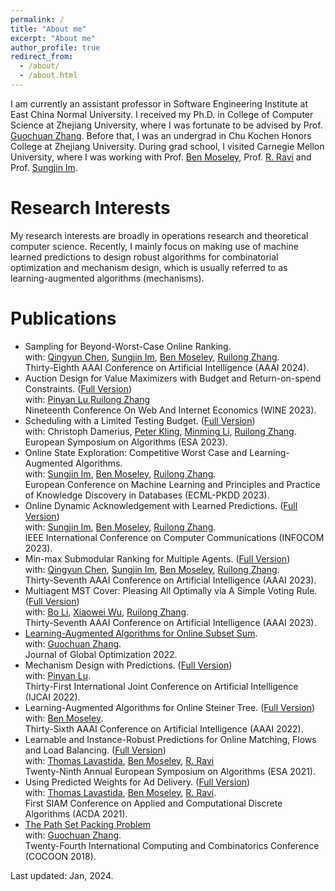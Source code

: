 ```yaml
---
permalink: /
title: "About me"
excerpt: "About me"
author_profile: true
redirect_from: 
  - /about/
  - /about.html
---
```


I am currently an assistant professor in Software Engineering Institute at East China Normal University. 
I received my Ph.D. in College of Computer Science at Zhejiang University, where I was fortunate to be advised by Prof. [Guochuan Zhang](https://person.zju.edu.cn/0096209). Before that, I was an undergrad in Chu Kochen Honors College at Zhejiang University.
During grad school, I visited Carnegie Mellon University, where I was working with Prof. [Ben Moseley](https://www.andrew.cmu.edu/user/moseleyb/), Prof. [R. Ravi](https://www.contrib.andrew.cmu.edu/~ravi/) and Prof. [Sungjin Im](https://faculty.ucmerced.edu/sim3/). 




Research Interests
======

My research interests are broadly in operations research and theoretical computer science. Recently, I mainly focus on making use of machine learned predictions to design robust algorithms for combinatorial optimization and mechanism design, which is usually referred to as learning-augmented algorithms (mechanisms). 

Publications
======

* Sampling for Beyond-Worst-Case Online Ranking.<br />
with: [Qingyun Chen](https://qychen44.github.io/), [Sungjin Im](https://faculty.ucmerced.edu/sim3/), [Ben Moseley](https://www.andrew.cmu.edu/user/moseleyb/), [Ruilong Zhang](https://ruilong-zhang.github.io/). <br />
  Thirty-Eighth AAAI Conference on Artificial Intelligence (AAAI 2024).
* Auction Design for Value Maximizers with Budget and Return-on-spend Constraints. ([Full Version](https://arxiv.org/abs/2307.04302)) <br />
  with: [Pinyan Lu](https://sime.sufe.edu.cn/5b/85/c10575a154501/page.htm),[Ruilong Zhang](https://ruilong-zhang.github.io/) <br />
  Nineteenth Conference On Web And Internet Economics  (WINE 2023). 
* Scheduling with a Limited Testing Budget. ([Full Version](https://arxiv.org/abs/2306.15597)) <br />
  with: Christoph Damerius, [Peter Kling](https://academic.pkling.de/), [Minming Li](https://www.cityu.edu.hk/stfprofile/minming.li.htm), [Ruilong Zhang](https://ruilong-zhang.github.io/). <br />
  European Symposium on Algorithms (ESA 2023).
* Online State Exploration: Competitive  Worst Case and Learning-Augmented Algorithms. <br />
  with: [Sungjin Im](https://faculty.ucmerced.edu/sim3/), [Ben Moseley](https://www.andrew.cmu.edu/user/moseleyb/), [Ruilong Zhang](https://ruilong-zhang.github.io/). <br />
  European Conference on Machine Learning and Principles and Practice of Knowledge Discovery in Databases (ECML-PKDD 2023).
* Online Dynamic Acknowledgement with Learned Predictions. ([Full Version](https://arxiv.org/abs/2305.18227)) <br />
  with: [Sungjin Im](https://faculty.ucmerced.edu/sim3/), [Ben Moseley](https://www.andrew.cmu.edu/user/moseleyb/), [Ruilong Zhang](https://ruilong-zhang.github.io/). <br />
  IEEE International Conference on Computer Communications (INFOCOM 2023).
* Min-max Submodular Ranking for Multiple Agents. ([Full Version](http://arxiv.org/abs/2212.07682)) <br />
  with: [Qingyun Chen](https://qychen44.github.io/), [Sungjin Im](https://faculty.ucmerced.edu/sim3/), [Ben Moseley](https://www.andrew.cmu.edu/user/moseleyb/), [Ruilong Zhang](https://ruilong-zhang.github.io/). <br />
  Thirty-Seventh AAAI Conference on Artificial Intelligence (AAAI 2023).
* Multiagent MST Cover: Pleasing All Optimally via A Simple Voting Rule. ([Full Version](https://arxiv.org/abs/2211.13578)) <br />
  with: [Bo Li](https://www4.comp.polyu.edu.hk/~bo2li/), [Xiaowei Wu](https://sites.google.com/site/wxw0711/), [Ruilong Zhang](https://ruilong-zhang.github.io/). <br />
  Thirty-Seventh AAAI Conference on Artificial Intelligence (AAAI 2023).
* [Learning-Augmented Algorithms for Online Subset Sum](https://link.springer.com/article/10.1007/s10898-022-01156-w).<br />
  with: [Guochuan Zhang](https://person.zju.edu.cn/0096209). <br />
  Journal of Global Optimization 2022.
* Mechanism Design with Predictions. ([Full Version](https://arxiv.org/abs/2205.11313)) <br />
  with: [Pinyan Lu](https://sime.sufe.edu.cn/5b/85/c10575a154501/page.htm). <br />
  Thirty-First International Joint Conference on Artificial Intelligence (IJCAI 2022).
* Learning-Augmented Algorithms for Online Steiner Tree. ([Full Version](https://arxiv.org/abs/2112.05353)) <br />
  with: [Ben Moseley](https://www.andrew.cmu.edu/user/moseleyb/). <br />
  Thirty-Sixth AAAI Conference on Artificial Intelligence (AAAI 2022).
* Learnable and Instance-Robust Predictions for Online Matching, Flows and Load Balancing. ([Full Version](https://arxiv.org/abs/2011.11743)) <br />
  with: [Thomas Lavastida](https://tlavastida.github.io/), [Ben Moseley](https://www.andrew.cmu.edu/user/moseleyb/), [R. Ravi](https://www.contrib.andrew.cmu.edu/~ravi/) <br />
  Twenty-Ninth Annual European Symposium on Algorithms (ESA 2021).
* Using Predicted Weights for Ad Delivery. ([Full Version](https://arxiv.org/abs/2106.01079)) <br />
  with: [Thomas Lavastida](https://tlavastida.github.io/), [Ben Moseley](https://www.andrew.cmu.edu/user/moseleyb/), [R. Ravi](https://www.contrib.andrew.cmu.edu/~ravi/). <br />
  First SIAM Conference on Applied and Computational Discrete Algorithms (ACDA 2021).
* [The Path Set Packing Problem](https://link.springer.com/chapter/10.1007/978-3-319-94776-1_26) <br />
  with: [Guochuan Zhang](https://person.zju.edu.cn/0096209). <br />
  Twenty-Fourth International Computing and Combinatorics Conference (COCOON 2018).


  
  


 
Last updated: Jan, 2024.
